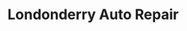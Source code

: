 ---
title: "Londonderry Auto Repair"
url: /londonderry/londonderry-auto-repair/
shop: Autowerkstatt
---